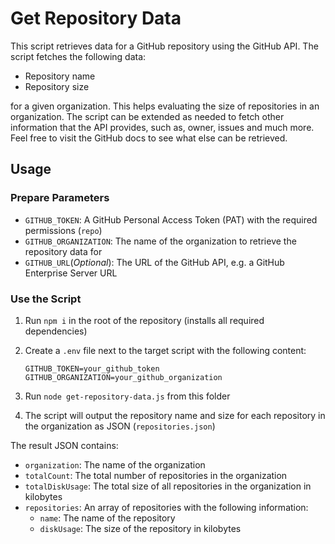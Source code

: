 # Get Repository Data

This script retrieves data for a GitHub repository using the GitHub API. The script fetches the following data:

- Repository name
- Repository size

for a given organization. This helps evaluating the size of repositories in an organization. The script can be extended as needed to fetch other information that the API provides, such as, owner, issues and much more. Feel free to visit the GitHub docs to see what else can be retrieved.

## Usage

### Prepare Parameters

- `GITHUB_TOKEN`: A GitHub Personal Access Token (PAT) with the required permissions (`repo`)
- `GITHUB_ORGANIZATION`: The name of the organization to retrieve the repository data for
- `GITHUB_URL`(_Optional_):  The URL of the GitHub API, e.g. a GitHub Enterprise Server URL

### Use the Script

1. Run `npm i` in the root of the repository (installs all required dependencies)
2. Create a `.env` file next to the target script with the following content:

    ```env
    GITHUB_TOKEN=your_github_token
    GITHUB_ORGANIZATION=your_github_organization
    ```
3. Run `node get-repository-data.js` from this folder
4. The script will output the repository name and size for each repository in the organization as JSON (`repositories.json`)

The result JSON contains:

- `organization`: The name of the organization
- `totalCount`: The total number of repositories in the organization
- `totalDiskUsage`: The total size of all repositories in the organization in kilobytes
- `repositories`: An array of repositories with the following information:
  - `name`: The name of the repository
  - `diskUsage`: The size of the repository in kilobytes

